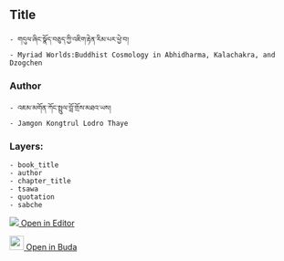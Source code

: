 ## Title
	- གདུལ་ཞིང་སྣོད་བཅུད་ཀྱི་འཇིག་རྟེན་རིམ་པར་ཕྱེ་བ།
	- Myriad Worlds:Buddhist Cosmology in Abhidharma, Kalachakra, and Dzogchen

### Author
	- འཇམ་མགོན་ཀོང་སྤྲུལ་བློ་གྲོས་མཐའ་ཡས།
	- Jamgon Kongtrul Lodro Thaye

### Layers:
	- book_title
	- author
	- chapter_title
	- tsawa
	- quotation
	- sabche


[<img src="https://img.icons8.com/color/25/000000/edit-property.png"> Open in Editor](http://editor.openpecha.org/P000153)

[<img width="25" src="https://library.bdrc.io/icons/BUDA-small.svg"> Open in Buda](https://library.bdrc.io/show/bdr:IE0OPP000153)
